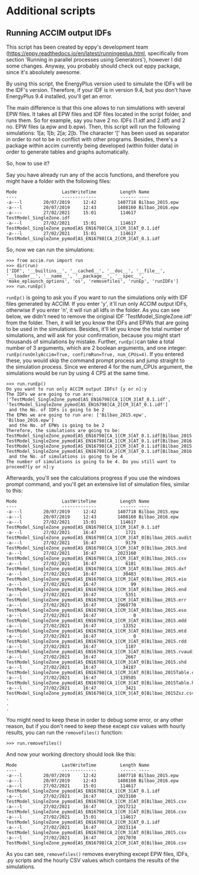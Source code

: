 # Additional scripts

## Running ACCIM output IDFs

This script has been created by eppy's development team (https://eppy.readthedocs.io/en/latest/runningeplus.html, specifically from section 'Running in parallel processes using Generators'), however I did some changes. Anyway, you probably should check out eppy package, since it's absolutely awesome.

By using this script, the EnergyPlus version used to simulate the IDFs will be the IDF's version. Therefore, if your IDF is in version 9.4, but you don't have EnergyPlus 9.4 installed, you'll get an error.

The main difference is that this one allows to run simulations with several EPW files. It takes all EPW files and IDF files located in the script folder, and runs them. So for example, say you have 2 no. IDFs (1.idf and 2.idf) and 2 no. EPW files (a.epw and b.epw). Then, this script will run the following simulations: 1[a; 1[b; 2[a; 2[b. The character '[' has been used as separator in order to not to be in conflict with other programs. Besides, there's a package within accim currently being developed (within folder data) in order to generate tables and graphs automatically.

So, how to use it?

Say you have already run any of the accis functions, and therefore you might have a folder with the following files:

```
Mode                 LastWriteTime         Length Name
----                 -------------         ------ ----
-a---l        20/07/2019     12:42        1407718 Bilbao_2015.epw
-a---l        20/07/2019     12:43        1408160 Bilbao_2016.epw
-a----        27/02/2021     15:01         114617 TestModel_SingleZone.idf
-a---l        27/02/2021     15:01         114617 TestModel_SingleZone_pymod[AS_EN16798[CA_1[CM_3[AT_0.1.idf
-a---l        27/02/2021     15:01         114617 TestModel_SingleZone_pymod[AS_EN16798[CA_2[CM_3[AT_0.1.idf
```

So, now we can run the simulations:

```
>>> from accim.run import run
>>> dir(run)
['IDF', '__builtins__', '__cached__', '__doc__', '__file__', '__loader__', '__name__', '__package__', '__spec__', 'make_eplaunch_options', 'os', 'removefiles', 'runEp', 'runIDFs']
>>> run.runEp()
```
`runEp()` is going to ask you if you want to run the simulations only with IDF files generated by ACCIM. If you enter 'y', it'll run only ACCIM output IDFs, otherwise if you enter 'n', it will run all idfs in the folder. As you can see below, we didn't need to remove the original IDF 'TestModel_SingleZone.idf' from the folder. Then, it will let you know the IDFs and EPWs that are going to be used in the simulations. Besides, it'll let you know the total number of simulations, and will ask for your confirmation, because you might start thousands of simulations by mistake. Further, `runEp()`can take a total number of 3 arguments, which are 2 boolean arguments, and one integer: `runEp(runOnlyAccim=True, confirmRun=True, num_CPUs=4)`. If you entered these, you would skip the command prompt process and jump straight to the simulation process. Since we entered 4 for the num_CPUs argument, the simulations would be run by using 4 CPS at the same time.
```
>>> run.runEp()
Do you want to run only ACCIM output IDFs? [y or n]:y
The IDFs we are going to run are: ['TestModel_SingleZone_pymod[AS_EN16798[CA_1[CM_3[AT_0.1.idf', 'TestModel_SingleZone_pymod[AS_EN16798[CA_2[CM_3[AT_0.1.idf']
 and the No. of IDFs is going to be 2
The EPWs we are going to run are: ['Bilbao_2015.epw', 'Bilbao_2016.epw']
 and the No. of EPWs is going to be 2
Therefore, the simulations are going to be:
TestModel_SingleZone_pymod[AS_EN16798[CA_1[CM_3[AT_0.1.idf[Bilbao_2015.epw
TestModel_SingleZone_pymod[AS_EN16798[CA_1[CM_3[AT_0.1.idf[Bilbao_2016.epw
TestModel_SingleZone_pymod[AS_EN16798[CA_2[CM_3[AT_0.1.idf[Bilbao_2015.epw
TestModel_SingleZone_pymod[AS_EN16798[CA_2[CM_3[AT_0.1.idf[Bilbao_2016.epw
 and the No. of simulations is going to be 4
The number of simulations is going to be 4. Do you still want to proceed?[y or n]:y
```

Afterwards, you'll see the calculations progress if you use the windows prompt command, and you'll get an extensive list of simulation files, similar to this:

```
Mode                 LastWriteTime         Length Name
----                 -------------         ------ ----
-a---l        20/07/2019     12:42        1407718 Bilbao_2015.epw
-a---l        20/07/2019     12:43        1408160 Bilbao_2016.epw
-a---l        27/02/2021     15:01         114617 TestModel_SingleZone_pymod[AS_EN16798[CA_1[CM_3[AT_0.1.idf
-a---l        27/02/2021     16:47           1721 TestModel_SingleZone_pymod[AS_EN16798[CA_1[CM_3[AT_0[Bilbao_2015.audit
-a---l        27/02/2021     16:47           9179 TestModel_SingleZone_pymod[AS_EN16798[CA_1[CM_3[AT_0[Bilbao_2015.bnd
-a---l        27/02/2021     16:47        2023160 TestModel_SingleZone_pymod[AS_EN16798[CA_1[CM_3[AT_0[Bilbao_2015.csv
-a---l        27/02/2021     16:47           6181 TestModel_SingleZone_pymod[AS_EN16798[CA_1[CM_3[AT_0[Bilbao_2015.dxf
-a---l        27/02/2021     16:47          30483 TestModel_SingleZone_pymod[AS_EN16798[CA_1[CM_3[AT_0[Bilbao_2015.eio
-a---l        27/02/2021     16:47             99 TestModel_SingleZone_pymod[AS_EN16798[CA_1[CM_3[AT_0[Bilbao_2015.end
-a---l        27/02/2021     16:47           5351 TestModel_SingleZone_pymod[AS_EN16798[CA_1[CM_3[AT_0[Bilbao_2015.err
-a---l        27/02/2021     16:47        2968770 TestModel_SingleZone_pymod[AS_EN16798[CA_1[CM_3[AT_0[Bilbao_2015.eso
-a---l        27/02/2021     16:47              0 TestModel_SingleZone_pymod[AS_EN16798[CA_1[CM_3[AT_0[Bilbao_2015.mdd
-a---l        27/02/2021     16:47          13352 TestModel_SingleZone_pymod[AS_EN16798[CA_1[CM_3[AT_0[Bilbao_2015.mtd
-a---l        27/02/2021     16:47              0 TestModel_SingleZone_pymod[AS_EN16798[CA_1[CM_3[AT_0[Bilbao_2015.rdd
-a---l        27/02/2021     16:47           1107 TestModel_SingleZone_pymod[AS_EN16798[CA_1[CM_3[AT_0[Bilbao_2015.rvaudit
-a---l        27/02/2021     16:47           2667 TestModel_SingleZone_pymod[AS_EN16798[CA_1[CM_3[AT_0[Bilbao_2015.shd
-a---l        27/02/2021     16:47          34187 TestModel_SingleZone_pymod[AS_EN16798[CA_1[CM_3[AT_0[Bilbao_2015Table.csv
-a---l        27/02/2021     16:47         139585 TestModel_SingleZone_pymod[AS_EN16798[CA_1[CM_3[AT_0[Bilbao_2015Table.htm
-a---l        27/02/2021     16:47           3421 TestModel_SingleZone_pymod[AS_EN16798[CA_1[CM_3[AT_0[Bilbao_2015Zsz.csv
.
.
.
```
You might need to keep these in order to debug some error, or any other reason, but if you don't need to keep these except csv values with hourly results, you can run the `removefiles()` function:

```
>>> run.removefiles()
```
And now your working directory should look like this:
```
Mode                 LastWriteTime         Length Name
----                 -------------         ------ ----
-a---l        20/07/2019     12:42        1407718 Bilbao_2015.epw
-a---l        20/07/2019     12:43        1408160 Bilbao_2016.epw
-a---l        27/02/2021     15:01         114617 TestModel_SingleZone_pymod[AS_EN16798[CA_1[CM_3[AT_0.1.idf
-a---l        27/02/2021     16:47        2023160 TestModel_SingleZone_pymod[AS_EN16798[CA_1[CM_3[AT_0[Bilbao_2015.csv
-a---l        27/02/2021     16:47        2017212 TestModel_SingleZone_pymod[AS_EN16798[CA_1[CM_3[AT_0[Bilbao_2016.csv
-a---l        27/02/2021     15:01         114617 TestModel_SingleZone_pymod[AS_EN16798[CA_2[CM_3[AT_0.1.idf
-a---l        27/02/2021     16:47        2023114 TestModel_SingleZone_pymod[AS_EN16798[CA_2[CM_3[AT_0[Bilbao_2015.csv
-a---l        27/02/2021     16:47        2017070 TestModel_SingleZone_pymod[AS_EN16798[CA_2[CM_3[AT_0[Bilbao_2016.csv
```
As you can see, `removefiles()` removes everything except EPW files, IDFs, .py scripts and the hourly CSV values which contains the results of the simulations.
